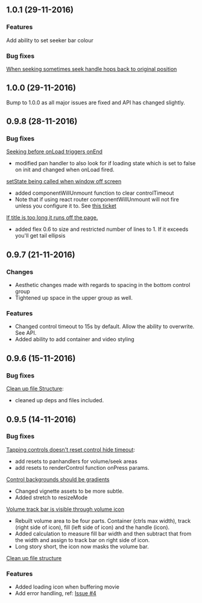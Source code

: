 ## 1.0.1 (29-11-2016)

### Features

Add ability to set seeker bar colour

### Bug fixes

[When seeking sometimes seek handle hops back to original position](https://github.com/itsnubix/react-native-video-controls/issues/9)

## 1.0.0 (29-11-2016)

Bump to 1.0.0 as all major issues are fixed and API has changed slightly.

## 0.9.8 (28-11-2016)

### Bug fixes

[Seeking before onLoad triggers onEnd](https://github.com/itsnubix/react-native-video-controls/issues/8)
  - modified pan handler to also look for if loading state which is set to false on init and changed when onLoad fired.

[setState being called when window off screen](https://github.com/itsnubix/react-native-video-controls/issues/7)
  - added componentWillUnmount function to clear controlTimeout
  - Note that if using react router componentWillUnmount will not fire unless you configure it to. See [this ticket](https://github.com/aksonov/react-native-router-flux/issues/131)

[If title is too long it runs off the page.](https://github.com/itsnubix/react-native-video-controls/issues/6)
  - added flex 0.6 to size and restricted number of lines to 1. If it exceeds you'll get tail ellipsis

## 0.9.7 (21-11-2016)

### Changes

  - Aesthetic changes made with regards to spacing in the bottom control group
  - Tightened up space in the upper group as well.

### Features

  - Changed control timeout to 15s by default. Allow the ability to overwrite. See API.
  - Added ability to add container and video styling

## 0.9.6 (15-11-2016)

### Bug fixes

[Clean up file Structure](https://github.com/itsnubix/react-native-video-controls/issues/5):

  - cleaned up deps and files included.

## 0.9.5 (14-11-2016)

### Bug fixes
[Tapping controls doesn't reset control hide timeout](https://github.com/itsnubix/react-native-video-controls/issues/1):

  - add resets to panhandlers for volume/seek areas
  - add resets to renderControl function onPress params.

[Control backgrounds should be gradients](https://github.com/itsnubix/react-native-video-controls/issues/2)

  - Changed vignette assets to be more subtle.
  - Added stretch to resizeMode

[Volume track bar is visible through volume icon](https://github.com/itsnubix/react-native-video-controls/issues/3)

  - Rebuilt volume area to be four parts. Container (ctrls max width), track (right side of icon), fill (left side of icon) and the handle (icon).
  - Added calculation to measure fill bar width and then subtract that from the width and assign to track bar on right side of icon.
  - Long story short, the icon now masks the volume bar.

[Clean up file structure](https://github.com/itsnubix/react-native-video-controls/issues/5)

### Features

- Added loading icon when buffering movie
- Add error handling, ref: [Issue #4](https://github.com/itsnubix/react-native-video-controls/issues/4)
